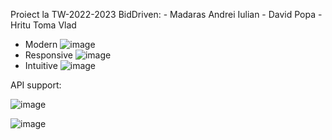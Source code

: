Proiect la TW-2022-2023 BidDriven: - Madaras Andrei Iulian 
                                   - David Popa 
                                   - Hritu Toma Vlad

 * Modern
![image](https://user-images.githubusercontent.com/75988913/216682495-27757c19-b97e-4532-a632-2760844e63e8.png)
 * Responsive
![image](https://user-images.githubusercontent.com/75988913/216682598-617aee3d-5395-45de-9174-6026d686d9bf.png)
* Intuitive
 ![image](https://user-images.githubusercontent.com/75988913/216682727-8dffc6c1-d567-47f7-b297-0fd69379a64b.png)

API support:


![image](https://user-images.githubusercontent.com/75988913/216683042-172af616-ed7a-4ad1-8df0-95859ca872a8.png)


![image](https://user-images.githubusercontent.com/75988913/216683110-39c9d03d-1b0b-425b-a504-be367d9575cd.png)
